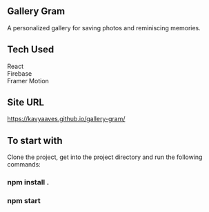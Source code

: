 ## Gallery Gram

A personalized gallery for saving photos and reminiscing memories.

## Tech Used

React\
Firebase\
Framer Motion

## Site URL

https://kavyaaves.github.io/gallery-gram/

## To start with

Clone the project, get into the project directory and run the following commands:

### npm install .

### npm start
